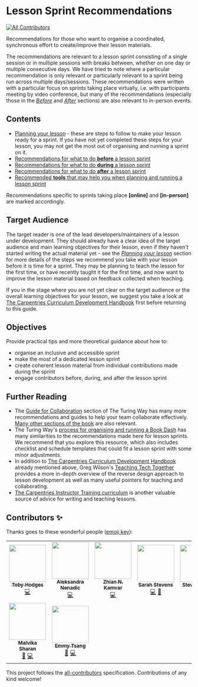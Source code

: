 # Lesson Sprint Recommendations
<!-- ALL-CONTRIBUTORS-BADGE:START - Do not remove or modify this section -->
[![All Contributors](https://img.shields.io/badge/all_contributors-9-orange.svg?style=flat-square)](#contributors-)
<!-- ALL-CONTRIBUTORS-BADGE:END -->

Recommendations for those who want to organise a coordinated, synchronous effort to create/improve their lesson materials.

The recommendations are relevant to a lesson sprint consisting of a single session or in multiple sessions with breaks between, whether on one day or multiple consecutive days. We have tried to note where a particular recommendation is only relevant or particularly relevant to a sprint being run across multiple days/sessions. These recommendations were written with a particular focus on sprints taking place virtually, i.e. with participants meeting by video conference, but many of the recommendations (especially those in the [_Before_](before.md) and [_After_](after.md) sections) are also relevant to in-person events.


## Contents

- [Planning your lesson](lesson_planning.md) - these are steps to follow to make your lesson ready for a sprint. If you have not yet completed these steps for your lesson, you may not get the most out of organising and running a sprint on it.
- [Recommendations for what to do **before** a lesson sprint](before.md)
- [Recommendations for what to do **during** a lesson sprint](during.md)
- [Recommendations for what to do **after** a lesson sprint](after.md)
- [Recommended **tools** that may help you when planning and running a lesson sprint](tools.md)

Recommendations specific to sprints taking place **[online]** and **[in-person]**
are marked accordingly.

## Target Audience

The target reader is one of the lead developers/maintainers of a lesson under development.
They should already have a clear idea of the target audience and main learning objectives for their lesson,
even if they haven't started writing the actual material yet -
see the [_Planning your lesson_](lesson_planning.md) section for more details
of the steps we recommend you take with your lesson before it is time for a sprint.
They may be planning to teach the lesson for the first time,
or have recently taught it for the first time,
and now want to improve the lesson material based on feedback collected when teaching.

If you in the stage where you are not yet clear on the target audience or the overall learning objectives for your lesson, we suggest you take a look at [The Carpentries Curriculum Development Handbook](https://cdh.carpentries.org/) first before returning to this guide.


## Objectives

Provide practical tips and more theoretical guidance about how to:

- organise an inclusive and accessible sprint
- make the most of a dedicated lesson sprint
- create coherent lesson material from individual contributions made during the sprint
- engage contributors before, during, and after the lesson sprint


## Further Reading

- The [Guide for Collaboration](https://the-turing-way.netlify.app/collaboration/collaboration.html) section of The Turing Way has many more recommendations and guides to help your team collaborate effectively. [Many other sections of the book](https://the-turing-way.netlify.app/welcome.html) are also relevant.
- The Turing Way's [process for organising and running a Book Dash](https://the-turing-way.netlify.app/community-handbook/bookdash.html) has many similarities to the recommendations made here for lesson sprints. We recommend that you explore this resource, which also includes checklist and schedule templates that could fit a lesson sprint with some minor adjustments.
- In addition to [The Carpentries Curriculum Development Handbook](https://cdh.carpentries.org/) already mentioned above, Greg Wilson's [Teaching Tech Together](https://teachtogether.tech) provides a more in-depth overview of the reverse design approach to lesson development as well as many useful pointers for teaching and collaborating.
- [The Carpentries Instructor Training curriculum](https://carpentries.github.io/instructor-training/) is another valuable source of advice for writing and teaching lessons.

## Contributors ✨

Thanks goes to these wonderful people ([emoji key](https://allcontributors.org/docs/en/emoji-key)):

<!-- ALL-CONTRIBUTORS-LIST:START - Do not remove or modify this section -->
<!-- prettier-ignore-start -->
<!-- markdownlint-disable -->
<table>
  <tr>
    <td align="center"><a href="https://tbyhdgs.info"><img src="https://avatars.githubusercontent.com/u/9694524?v=4?s=100" width="100px;" alt=""/><br /><sub><b>Toby Hodges</b></sub></a><br /><a href="https://github.com/tobyhodges/lesson-sprint-recommendations/commits?author=tobyhodges" title="Code">💻</a></td>
    <td align="center"><a href="https://github.com/anenadic/professional-cv"><img src="https://avatars.githubusercontent.com/u/631719?v=4?s=100" width="100px;" alt=""/><br /><sub><b>Aleksandra Nenadic</b></sub></a><br /><a href="https://github.com/tobyhodges/lesson-sprint-recommendations/commits?author=anenadic" title="Code">💻</a></td>
    <td align="center"><a href="http://zkamvar.netlify.com"><img src="https://avatars.githubusercontent.com/u/3639446?v=4?s=100" width="100px;" alt=""/><br /><sub><b>Zhian N. Kamvar</b></sub></a><br /><a href="https://github.com/tobyhodges/lesson-sprint-recommendations/commits?author=zkamvar" title="Code">💻</a></td>
    <td align="center"><a href="https://sarahlrstevens.info"><img src="https://avatars.githubusercontent.com/u/5558419?v=4?s=100" width="100px;" alt=""/><br /><sub><b>Sarah Stevens</b></sub></a><br /><a href="https://github.com/tobyhodges/lesson-sprint-recommendations/commits?author=sstevens2" title="Code">💻</a> <a href="https://github.com/tobyhodges/lesson-sprint-recommendations/pulls?q=is%3Apr+reviewed-by%3Asstevens2" title="Reviewed Pull Requests">👀</a></td>
    <td align="center"><a href="http://www.software.ac.uk/"><img src="https://avatars.githubusercontent.com/u/3900257?v=4?s=100" width="100px;" alt=""/><br /><sub><b>Steve Crouch</b></sub></a><br /><a href="https://github.com/tobyhodges/lesson-sprint-recommendations/commits?author=steve-crouch" title="Code">💻</a></td>
    <td align="center"><a href="https://nl.linkedin.com/in/fakhereh-sarah-alidoost-11a24a89"><img src="https://avatars.githubusercontent.com/u/55081872?v=4?s=100" width="100px;" alt=""/><br /><sub><b>SarahAlidoost</b></sub></a><br /><a href="https://github.com/tobyhodges/lesson-sprint-recommendations/pulls?q=is%3Apr+reviewed-by%3ASarahAlidoost" title="Reviewed Pull Requests">👀</a></td>
    <td align="center"><a href="https://renci.org"><img src="https://avatars.githubusercontent.com/u/3680365?v=4?s=100" width="100px;" alt=""/><br /><sub><b>Chris Erdmann</b></sub></a><br /><a href="https://github.com/tobyhodges/lesson-sprint-recommendations/pulls?q=is%3Apr+reviewed-by%3Alibcce" title="Reviewed Pull Requests">👀</a></td>
  </tr>
  <tr>
    <td align="center"><a href="http://malvikasharan.github.io/"><img src="https://avatars.githubusercontent.com/u/5370471?v=4?s=100" width="100px;" alt=""/><br /><sub><b>Malvika Sharan</b></sub></a><br /><a href="https://github.com/tobyhodges/lesson-sprint-recommendations/pulls?q=is%3Apr+reviewed-by%3Amalvikasharan" title="Reviewed Pull Requests">👀</a> <a href="https://github.com/tobyhodges/lesson-sprint-recommendations/commits?author=malvikasharan" title="Code">💻</a></td>
    <td align="center"><a href="https://github.com/emmyft"><img src="https://avatars.githubusercontent.com/u/24935760?v=4?s=100" width="100px;" alt=""/><br /><sub><b>Emmy Tsang</b></sub></a><br /><a href="https://github.com/tobyhodges/lesson-sprint-recommendations/pulls?q=is%3Apr+reviewed-by%3Aemmyft" title="Reviewed Pull Requests">👀</a> <a href="https://github.com/tobyhodges/lesson-sprint-recommendations/commits?author=emmyft" title="Code">💻</a></td>
  </tr>
</table>

<!-- markdownlint-restore -->
<!-- prettier-ignore-end -->

<!-- ALL-CONTRIBUTORS-LIST:END -->

This project follows the [all-contributors](https://github.com/all-contributors/all-contributors) specification. Contributions of any kind welcome!